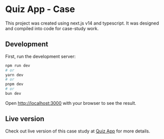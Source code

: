 # Quiz App - Case

This project was created using next.js v14 and typescript. It was designed and compiled into code for case-study work.

## Development

First, run the development server:

```bash
npm run dev
# or
yarn dev
# or
pnpm dev
# or
bun dev
```

Open [http://localhost:3000](http://localhost:3000) with your browser to see the result.

## Live version

Check out live version of this case study at [Quiz App](https://quiz-app-eta-fawn.vercel.app/) for more details.
